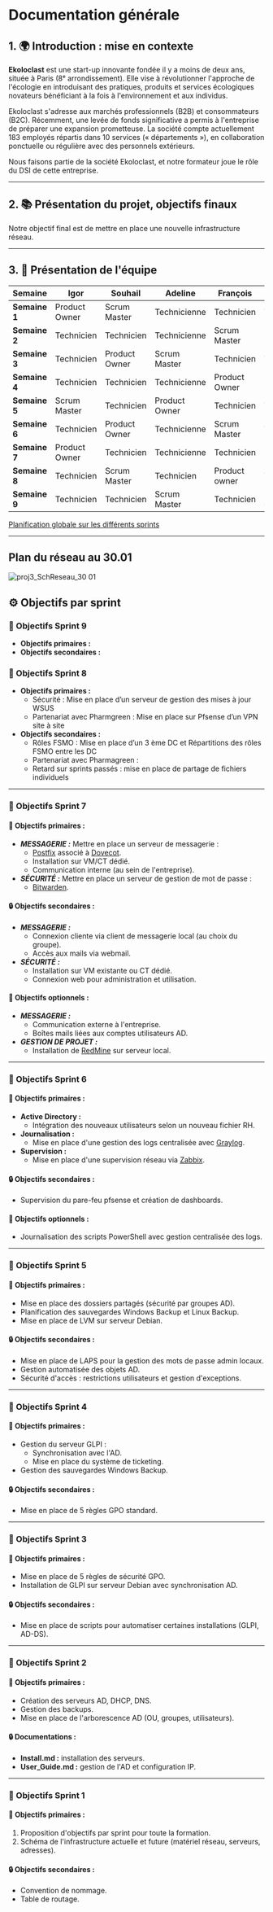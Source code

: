 # Documentation générale

## 1. 🌍 Introduction : mise en contexte

**Ekoloclast** est une start-up innovante fondée il y a moins de deux ans, située à Paris (8ᵉ arrondissement). Elle vise à révolutionner l'approche de l'écologie en introduisant des pratiques, produits et services écologiques novateurs bénéficiant à la fois à l'environnement et aux individus.

Ekoloclast s'adresse aux marchés professionnels (B2B) et consommateurs (B2C). Récemment, une levée de fonds significative a permis à l'entreprise de préparer une expansion prometteuse. La société compte actuellement 183 employés répartis dans 10 services (« départements »), en collaboration ponctuelle ou régulière avec des personnels extérieurs.

Nous faisons partie de la société Ekoloclast, et notre formateur joue le rôle du DSI de cette entreprise.

---

## 2. 📚 Présentation du projet, objectifs finaux

Notre objectif final est de mettre en place une nouvelle infrastructure réseau.

---

## 3. 👥 Présentation de l'équipe

| Semaine       | Igor             | Souhail         | Adeline          | François        | Camille        |
|---------------|------------------|-----------------|------------------|-----------------|----------------|
| **Semaine 1** | Product Owner    | Scrum Master    | Technicienne     | Technicien      | Technicienne   |
| **Semaine 2** | Technicien       | Technicien      | Technicienne     | Scrum Master    | Product Owner  |
| **Semaine 3** | Technicien       | Product Owner   | Scrum Master     | Technicien      | Technicienne   |
| **Semaine 4** | Technicien       | Technicien      | Technicienne     | Product Owner   | Scrum Master   |  
| **Semaine 5** | Scrum Master     | Technicien      | Product Owner    | Technicien      | Technicienne   |  
| **Semaine 6** | Technicien       | Product Owner   | Technicienne     | Scrum Master    | Technicienne   |  
| **Semaine 7** | Product Owner    | Technicien      | Technicienne     | Technicien      | Scrum Master   |  
| **Semaine 8** | Technicien       | Scrum Master    | Technicien       | Product owner   | Technicien     |
| **Semaine 9** | Technicien       | Technicien      | Scrum Master     | Technicien      | Product owner  |

[Planification globale sur les différents sprints](https://miro.com/app/board/uXjVLDxuzTU=/)

---

## Plan du réseau au 30.01

![proj3_SchReseau_30 01](https://github.com/user-attachments/assets/6f952a4f-cbb1-4cc1-9aa9-b23b187d96a5)


## ⚙️ Objectifs par sprint

### **🔁 Objectifs Sprint 9**
- **Objectifs primaires :**
- **Objectifs secondaires :**

### **🔁 Objectifs Sprint 8**
- **Objectifs primaires :**
    - Sécurité : Mise en place d’un serveur de gestion des mises à jour WSUS
    - Partenariat avec Pharmgreen : Mise en place sur Pfsense d’un VPN site à site
- **Objectifs secondaires :**
    - Rôles FSMO : Mise en place d’un 3 ème DC et Répartitions des rôles FSMO entre les DC 
    - Partenariat avec Pharmagreen : 
    - Retard sur sprints passés : mise en place de partage de fichiers individuels  

---

### **🔄 Objectifs Sprint 7**

#### **📧 Objectifs primaires :**
- **_MESSAGERIE :_** Mettre en place un serveur de messagerie :
  - [Postfix](https://www.postfix.org/) associé à [Dovecot](https://www.dovecot.org/).
  - Installation sur VM/CT dédié.
  - Communication interne (au sein de l'entreprise).
- **_SÉCURITÉ :_** Mettre en place un serveur de gestion de mot de passe :
  - [Bitwarden](https://bitwarden.com/fr-fr/download/).

#### **🔒 Objectifs secondaires :**
- **_MESSAGERIE :_**
  - Connexion cliente via client de messagerie local (au choix du groupe).
  - Accès aux mails via webmail.
- **_SÉCURITÉ :_**
  - Installation sur VM existante ou CT dédié.
  - Connexion web pour administration et utilisation.

#### **🔵 Objectifs optionnels :**
- **_MESSAGERIE :_**
  - Communication externe à l'entreprise.
  - Boîtes mails liées aux comptes utilisateurs AD.
- **_GESTION DE PROJET :_**
  - Installation de [RedMine](https://www.redmine.org/) sur serveur local.

---

### **🔄 Objectifs Sprint 6**

#### **🔑 Objectifs primaires :**
- **Active Directory :**
  - Intégration des nouveaux utilisateurs selon un nouveau fichier RH.
- **Journalisation :**
  - Mise en place d'une gestion des logs centralisée avec [Graylog](https://github.com/Graylog2/graylog2-server).
- **Supervision :**
  - Mise en place d'une supervision réseau via [Zabbix](https://www.zabbix.com/).

#### **🔒 Objectifs secondaires :**
- Supervision du pare-feu pfsense et création de dashboards.

#### **🔵 Objectifs optionnels :**
- Journalisation des scripts PowerShell avec gestion centralisée des logs.

---

### **🔄 Objectifs Sprint 5**

#### **🔑 Objectifs primaires :**
- Mise en place des dossiers partagés (sécurité par groupes AD).
- Planification des sauvegardes Windows Backup et Linux Backup.
- Mise en place de LVM sur serveur Debian.

#### **🔒 Objectifs secondaires :**
- Mise en place de LAPS pour la gestion des mots de passe admin locaux.
- Gestion automatisée des objets AD.
- Sécurité d'accès : restrictions utilisateurs et gestion d'exceptions.

---

### **🔄 Objectifs Sprint 4**

#### **🔑 Objectifs primaires :**
- Gestion du serveur GLPI :
  - Synchronisation avec l'AD.
  - Mise en place du système de ticketing.
- Gestion des sauvegardes Windows Backup.

#### **🔒 Objectifs secondaires :**
- Mise en place de 5 règles GPO standard.

---

### **🔄 Objectifs Sprint 3**

#### **🔑 Objectifs primaires :**
- Mise en place de 5 règles de sécurité GPO.
- Installation de GLPI sur serveur Debian avec synchronisation AD.

#### **🔒 Objectifs secondaires :**
- Mise en place de scripts pour automatiser certaines installations (GLPI, AD-DS).

---

### **🔄 Objectifs Sprint 2**

#### **🔑 Objectifs primaires :**
- Création des serveurs AD, DHCP, DNS.
- Gestion des backups.
- Mise en place de l'arborescence AD (OU, groupes, utilisateurs).

#### **🔒 Documentations :**
- **Install.md :** installation des serveurs.
- **User_Guide.md :** gestion de l'AD et configuration IP.

---

### **🔄 Objectifs Sprint 1**

#### **🔑 Objectifs primaires :**
1. Proposition d'objectifs par sprint pour toute la formation.
2. Schéma de l'infrastructure actuelle et future (matériel réseau, serveurs, adresses).

#### **🔒 Objectifs secondaires :**
- Convention de nommage.
- Table de routage.

